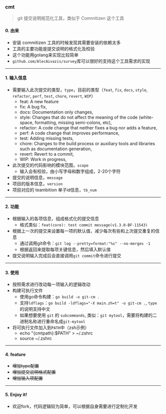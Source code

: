 ### cmt 
> git 提交说明规范化工具，类似于 Commitizen 这个工具


#### 0. 由来
* 安装 commitizen 工具的时候发现其需要安装的依赖太多
* 工具的主要功能是提交说明的格式化及校验
* 这个功能用golang来实现比较简单
* `github.com/AlecAivazis/survey`库可以很好的支持这个工具需求的实现
---
#### 1. 输入信息
* 需要输入此次提交的类型，`type`，目前的类型（`feat`, `fix`, `docs`, `style`, `refactor`, `perf`, `test`, `chore`, `revert`, `WIP`）
  * feat: A new feature 
  * fix: A bug fix, 
  * docs: Documentation only changes, 
  * style: Changes that do not affect the meaning of the code (white-space, formatting, missing semi-colons, etc), 
  * refactor: A code change that neither fixes a bug nor adds a feature, 
  * perf: A code change that improves performance, 
  * test: Adding missing tests, 
  * chore: Changes to the build process or auxiliary tools and libraries such as documentation generation, 
  * revert: Revert to a commit, 
  * WIP: Work in progress,
* 此次提交的代码影响的模块范围，`scope`
  * 输入会有校验，由小写字母和数字组成，2-20个字符
* 提交的说明信息，`message`
* 项目的版本信息，`version`
* 项目对应的 teambition 单子id信息，`tb_num`
---
#### 2. 功能
* 根据输入的各项信息，组成格式化的提交信息
  * 格式类似：`feat(core): test commit message(v1.3.0-BF-11543)`
* 根据上一次的提交来设置每一项的默认值，减少每次有些和上次提交重复的信息
  * 通过调用git命令：`git log --pretty=format:"%s" --no-merges -1`
  * 根据返回来提取每项关键信息，然后填入默认值
* 提交说明输入完成后会直接调用`git commit`命令进行提交
---
#### 3. 使用
* 按照需求进行改动每一项输入的逻辑改动
* 构建可执行文件
  * 使用go命令构建：`go build -o git-cm .`
  * 支持`ldflags`：`go build -ldflags="-X main.zh=t" -o git-cm .`, `type`的说明支持中文
  * 如果想要使用 `git` 的 `subcommands`, 类似：`git mytool`，需要将构建的二进制名称进行重命名成`git-mytool`
* 将可执行文件加入到`PATH`中（zsh示例）
  * echo "{cmtpath}:$PATH" > ~/.zshrc
  * source ~/.zshrc
---
#### 4. feature
* ~~增加type配置~~
* ~~增加提交说明格式配置~~
* ~~增加输入项配置~~
---
#### 5. Enjoy it!
* 欢迎fork，代码逻辑较为简单，可以根据自身需要进行定制化开发